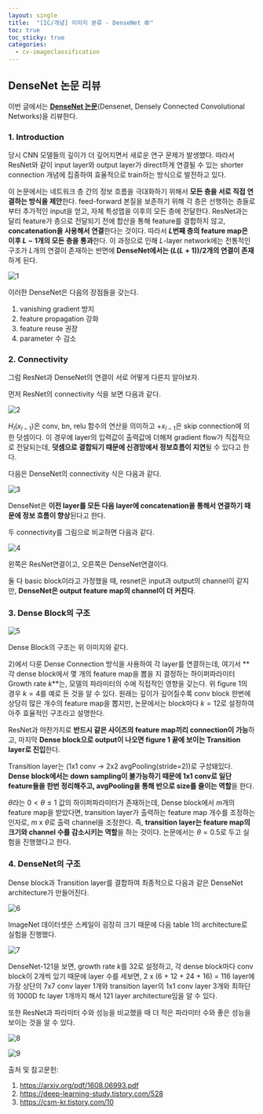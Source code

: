 ```yaml
---
layout: single
title:  "[IC/개념] 이미지 분류 - DenseNet 🕸️"
toc: true
toc_sticky: true
categories:
  - cv-imageclassification
---
```


## DenseNet 논문 리뷰

이번 글에서는 [**<U>DenseNet 논문</U>**](https://arxiv.org/pdf/1608.06993.pdf)(Densenet, Densely Connected Convolutional Networks)을 리뷰한다.

### 1. Introduction

당시 CNN 모델들의 깊이가 더 깊어지면서 새로운 연구 문제가 발생했다. 따라서 ResNet와 같이 input layer와 output layer가 direct하게 연결될 수 있는 shorter connection 개념에 집중하여 효율적으로 train하는 방식으로 발전하고 있다.

이 논문에서는 네트워크 층 간의 정보 흐름을 극대화하기 위해서 **모든 층을 서로 직접 연결하는 방식을 제안**한다. feed-forward 본질을 보존하기 위해 각 층은 선행하는 층들로부터 추가적인 input을 얻고, 자체 특성맵을 이후의 모든 층에 전달한다. ResNet과는 달리 feature가 층으로 전달되기 전에 합산을 통해 feature를 결합하지 않고, **concatenation을 사용해서 연결**한다는 것이다. 따라서 **$L$번째 층의 feature map은 이후 $L-1$개의 모든 층을 통과**한다. 이 과정으로 인해 $L$-layer network에는 전통적인 구조가 $L$개의 연결이 존재하는 반면에 **DenseNet에서는 $(L(L+1))/2$개의 연결이 존재**하게 된다.

![1](https://github.com/Hamin-Chang/Hamin-Chang.github.io/assets/77332628/e7f6066d-a8c3-4f04-8444-cd36c1515a48)

이러한 DenseNet은 다음의 장점들을 갖는다.

1. vanishing gradient 방지
2. feature propagation 강화
3. feature reuse 권장
4. parameter 수 감소

### 2. Connectivity

그럼 ResNet과 DenseNet의 연결이 서로 어떻게 다른지 알아보자.

먼저 ResNet의 connectivity 식을 보면 다음과 같다.

![2](https://github.com/Hamin-Chang/Hamin-Chang.github.io/assets/77332628/48717c53-e053-4ed5-8c9a-1f8af7e979dd)

$H_l(x_{l-1})$은 conv, bn, relu 함수의 연산을 의미하고 $+x_{l-1}$은 skip connection에 의한 덧셈이다. 이 경우에 layer의 입력값이 출력값에 더해져 gradient flow가 직접적으로 전달되는데, **덧셈으로 결합되기 때문에 신경망에서 정보흐름이 지연**될 수 있다고 한다.

다음은 DenseNet의 connectivity 식은 다음과 같다.

![3](https://github.com/Hamin-Chang/Hamin-Chang.github.io/assets/77332628/3b0c0dab-3217-460b-80bb-81fe5714c0f7)

DenseNet은 **이전 layer를 모든 다음 layer에 concatenation을 통해서 연결하기 때문에 정보 흐름이 향상**된다고 한다. 

두 connectivity를 그림으로 비교하면 다음과 같다.

![4](https://github.com/Hamin-Chang/Hamin-Chang.github.io/assets/77332628/b7cc2b89-5dec-428c-b9c2-61613ad93ef4)

왼쪽은 ResNet연결이고, 오른쪽은 DenseNet연결이다.

둘 다 basic block이라고 가정했을 때, resnet은 input과 output의 channel이 같지만, **DenseNet은 output feature map의 channel이 더 커진다**. 



### 3. Dense Block의 구조

![5](https://github.com/Hamin-Chang/Hamin-Chang.github.io/assets/77332628/9f0edb8a-a5bf-408c-a0aa-b4e061164d22)

Dense Block의 구조는 위 이미지와 같다.

2)에서 다룬 Dense Connection 방식을 사용하여 각 layer를 연결하는데, 여기서 **각 dense block에서 몇 개의 feature map을 뽑을 지 결정하는 하이퍼파라미터 Growth rate $k$**는, 모델의 파라미터의 수에 직접적인 영향을 갖는다. 위 figure 1의 경우 $k=4$를 예로 든 것을 알 수 있다. 원래는 깊이가 깊어질수록 conv block 한번에 상당히 많은 개수의 feature map을 뽑지만, 논문에서는 block마다 $k=12$로 설정하여 아주 효율적인 구조라고 설명한다.

ResNet과 마찬가지로 **반드시 같은 사이즈의 feature map끼리 connection이 가능**하고, 마지막 **Dense block으로 output이 나오면 figure 1 끝에 보이는 Transition layer로 진입**한다.

Transition layer는 (1x1 conv -> 2x2 avgPooling(stride=2))로 구성돼있다. **Dense block에서는 down sampling이 불가능하기 때문에 1x1 conv로 일단 feature들을 한번 정리해주고, avgPooling을 통해 반으로 size를 줄이는 역할**을 한다.

$θ$라는 $0<θ≤1$ 값의 하이퍼파라미터가 존재하는데, Dense block에서 $m$개의 feature map을 받았다면, transition layer가 출력하는 feature map 개수를 조정하는 인자로, $m$ x $θ$로 출력 channel을 조정한다. 즉, **transition layer는 feature map의 크기와 channel 수를 감소시키는 역할**을 하는 것이다. 논문에서는 $θ=0.5$로 두고 실험을 진행했다고 한다.

### 4. DenseNet의 구조

Dense block과 Transition layer를 결합하여 최종적으로 다음과 같은 DenseNet architecture가 만들어진다.

![6](https://github.com/Hamin-Chang/Hamin-Chang.github.io/assets/77332628/4703ab41-c24a-498f-8677-8a758902496f)

ImageNet 데이터셋은 스케일이 굉장히 크기 때문에 다음 table 1의 architecture로 실험을 진행했다.

![7](https://github.com/Hamin-Chang/Hamin-Chang.github.io/assets/77332628/2d64739a-1836-4d07-afa1-4274929b7648)

DenseNet-121을 보면, growth rate $k$를 32로 설정하고, 각 dense block마다 conv block이 2개씩 있기 때문에 layer 수를 세보면, 2 x (6 + 12 + 24 + 16) = 116 layer에 가장 상단의 7x7 conv layer 1개와 transition layer의 1x1 conv layer 3개와 최하단의 1000D fc layer 1개까지 해서 121 layer architecture임을 알 수 있다.

또한 ResNet과 파라미터 수와 성능을 비교했을 때 더 적은 파라미터 수와 좋은 성능을 보이는 것을 알 수 있다.

![8](https://github.com/Hamin-Chang/Hamin-Chang.github.io/assets/77332628/527d0c2c-88df-4a9d-a8e6-93f5ec220d00)

![9](https://github.com/Hamin-Chang/Hamin-Chang.github.io/assets/77332628/0ab6ff66-a757-41e3-a402-d3548beaf3c9)

출처 및 참고문헌:

1. https://arxiv.org/pdf/1608.06993.pdf
2. https://deep-learning-study.tistory.com/528
3. https://csm-kr.tistory.com/10



